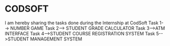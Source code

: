 # CODSOFT
I am  hereby sharing the tasks done during the Internship at CodSoft
 Task 1--> NUMBER GAME 
 Task 2--> STUDENT GRADE CALCULATOR
 Task 3-->ATM INTERFACE
 Task 4-->STUDENT COURSE REGISTRATION SYSTEM
 Task 5-->STUDENT MANAGEMENT SYSTEM
